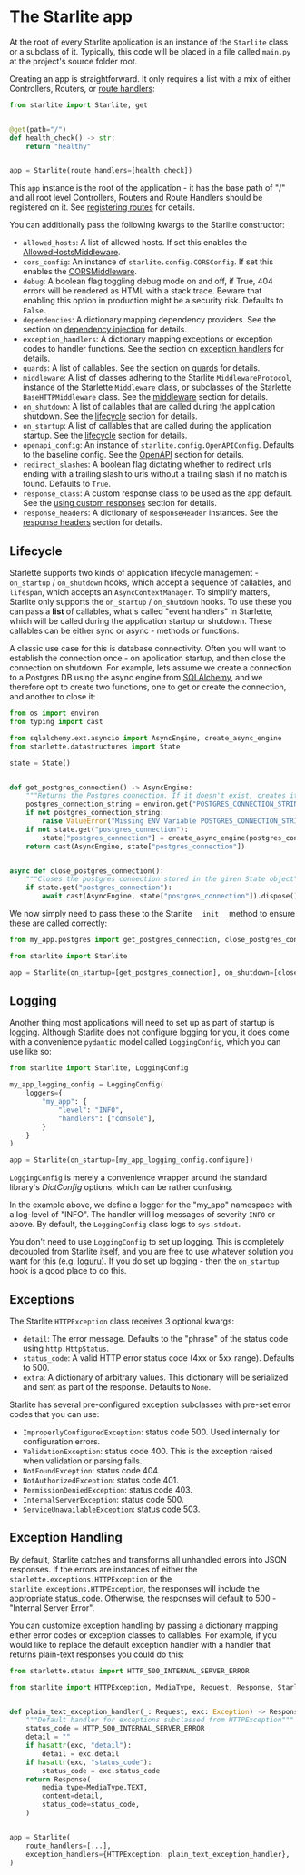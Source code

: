 # The Starlite app

At the root of every Starlite application is an instance of the `Starlite` class or a subclass of it. Typically, this
code will be placed in a file called `main.py` at the project's source folder root.

Creating an app is straightforward. It only requires a list with a mix of either Controllers, 
Routers, or [route handlers](2-route-handlers.md):

```python title="my_app/main.py"
from starlite import Starlite, get


@get(path="/")
def health_check() -> str:
    return "healthy"


app = Starlite(route_handlers=[health_check])
```

This `app` instance is the root of the application - it has the base path of "/" and all root 
level Controllers, Routers and Route Handlers should be registered on it. 
See [registering routes](1-routers-and-controllers.md#registering-routes) for details.

You can additionally pass the following kwargs to the Starlite constructor:

- `allowed_hosts`: A list of allowed hosts. If set this enables the [AllowedHostsMiddleware](https://starlite-api.github.io/starlite/usage/7-middleware/#trusted-hosts).
- `cors_config`: An instance of `starlite.config.CORSConfig`. If set this enables the [CORSMiddleware](https://starlite-api.github.io/starlite/usage/7-middleware/#cors).
- `debug`: A boolean flag toggling debug mode on and off, if True, 404 errors will be rendered as HTML with a stack
  trace. Beware that enabling this option in production might be a security risk. Defaults to `False`.
- `dependencies`: A dictionary mapping dependency providers. 
  See the section on [dependency injection](6-dependency-injection.md) for details.
- `exception_handlers`: A dictionary mapping exceptions or exception codes to handler functions.
  See the section on [exception handlers](#exception-handling) for details.
- `guards`: A list of callables. 
  See the section on [guards](9-guards.md) for details.
- `middleware`: A list of classes adhering to the Starlite `MiddlewareProtocol`, instance of the Starlette `Middleware`
  class, or subclasses of the Starlette `BaseHTTPMiddleware` class. 
  See the [middleware](7-middleware.md) section for details.
- `on_shutdown`: A list of callables that are called during the application shutdown. 
  See the [lifecycle](#lifecycle) section for details.
- `on_startup`: A list of callables that are called during the application startup. 
  See the [lifecycle](#lifecycle) section for details.
- `openapi_config`: An instance of `starlite.config.OpenAPIConfig`. Defaults to the baseline config.
  See the [OpenAPI](10-openapi.md) section for details.
- `redirect_slashes`: A boolean flag dictating whether to redirect urls ending with a trailing slash to urls without a
  trailing slash if no match is found. Defaults to `True`.
- `response_class`: A custom response class to be used as the app default.
  See the [using custom responses](5-responses.md#using-custom-responses) section for details.
- `response_headers`: A dictionary of `ResponseHeader` instances.
  See the [response headers](5-responses.md#response-headers) section for details.

## Lifecycle

Starlette supports two kinds of application lifecycle management - `on_startup`
/ `on_shutdown` hooks, which accept a sequence of callables, and `lifespan`, which accepts an `AsyncContextManager`. To
simplify matters, Starlite only supports the `on_startup` / `on_shutdown` hooks. To use these you can pass a **list** of
callables, what's called "event handlers" in Starlette, which will be called during the application startup or shutdown.
These callables can be either sync or async - methods or functions.

A classic use case for this is database connectivity. Often you will want to establish the connection once - on
application startup, and then close the connection on shutdown. For example, lets assume we create a connection to a
Postgres DB using the async engine from [SQLAlchemy](https://docs.sqlalchemy.org/en/14/orm/extensions/asyncio.html), and
we therefore opt to create two functions, one to get or create the connection, and another to close it:

```python title="my_app/postgres.py"
from os import environ
from typing import cast

from sqlalchemy.ext.asyncio import AsyncEngine, create_async_engine
from starlette.datastructures import State

state = State()


def get_postgres_connection() -> AsyncEngine:
    """Returns the Postgres connection. If it doesn't exist, creates it and saves it in a State object"""
    postgres_connection_string = environ.get("POSTGRES_CONNECTION_STRING")
    if not postgres_connection_string:
        raise ValueError("Missing ENV Variable POSTGRES_CONNECTION_STRING")
    if not state.get("postgres_connection"):
        state["postgres_connection"] = create_async_engine(postgres_connection_string)
    return cast(AsyncEngine, state["postgres_connection"])


async def close_postgres_connection():
    """Closes the postgres connection stored in the given State object"""
    if state.get("postgres_connection"):
        await cast(AsyncEngine, state["postgres_connection"]).dispose()
```

We now simply need to pass these to the Starlite `__init__` method to ensure these are called correctly:

```python title="my_app/main.py"
from my_app.postgres import get_postgres_connection, close_postgres_connection

from starlite import Starlite

app = Starlite(on_startup=[get_postgres_connection], on_shutdown=[close_postgres_connection])
```

## Logging

Another thing most applications will need to set up as part of startup is logging. 
Although Starlite does not configure logging for you, it does come with a convenience `pydantic` 
model called `LoggingConfig`, which you can use like so:

```python title="my_app/main.py"
from starlite import Starlite, LoggingConfig

my_app_logging_config = LoggingConfig(
    loggers={
        "my_app": {
            "level": "INFO",
            "handlers": ["console"],
        }
    }
)

app = Starlite(on_startup=[my_app_logging_config.configure])
```

`LoggingConfig` is merely a convenience wrapper around the standard library's _DictConfig_ options, which can be rather
confusing.

In the example above, we define a logger for the "my_app" namespace with a log-level of "INFO".
The handler will log messages of severity `INFO` or above. By default, the `LoggingConfig` class logs to `sys.stdout`.

You don't need to use `LoggingConfig` to set up logging. This is completely decoupled from Starlite itself, and you are
free to use whatever solution you want for this (e.g. [loguru](https://github.com/Delgan/loguru)). 
If you do set up logging - then the `on_startup` hook is a good place to do this.

## Exceptions

The Starlite `HTTPException` class receives 3 optional kwargs:

* `detail`: The error message. Defaults to the "phrase" of the status code using `http.HttpStatus`.
* `status_code`: A valid HTTP error status code (4xx or 5xx range). Defaults to 500.
* `extra`: A dictionary of arbitrary values. This dictionary will be serialized and sent as part of the response.
  Defaults to `None`.

Starlite has several pre-configured exception subclasses with pre-set error codes that you can use:

* `ImproperlyConfiguredException`: status code 500. Used internally for configuration errors.
* `ValidationException`: status code 400. This is the exception raised when validation or parsing fails.
* `NotFoundException`: status code 404.
* `NotAuthorizedException`: status code 401.
* `PermissionDeniedException`: status code 403.
* `InternalServerException`: status code 500.
* `ServiceUnavailableException`: status code 503.

## Exception Handling

By default, Starlite catches and transforms all unhandled errors into JSON responses. 
If the errors are instances of either the `starlette.exceptions.HTTPException` or the 
`starlite.exceptions.HTTPException`, the responses will include the appropriate status_code. 
Otherwise, the responses will default to 500 - "Internal Server Error".

You can customize exception handling by passing a dictionary mapping either error codes or exception classes to
callables. For example, if you would like to replace the default exception handler with a handler that returns
plain-text responses you could do this:

```python
from starlette.status import HTTP_500_INTERNAL_SERVER_ERROR

from starlite import HTTPException, MediaType, Request, Response, Starlite


def plain_text_exception_handler(_: Request, exc: Exception) -> Response:
    """Default handler for exceptions subclassed from HTTPException"""
    status_code = HTTP_500_INTERNAL_SERVER_ERROR
    detail = ""
    if hasattr(exc, "detail"):
        detail = exc.detail
    if hasattr(exc, "status_code"):
        status_code = exc.status_code
    return Response(
        media_type=MediaType.TEXT,
        content=detail,
        status_code=status_code,
    )


app = Starlite(
    route_handlers=[...],
    exception_handlers={HTTPException: plain_text_exception_handler},
)
```
